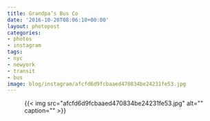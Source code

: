```yaml
---
title: Grandpa’s Bus Co
date: '2016-10-20T08:06:10+00:00'
layout: photopost
categories:
- photos
- instagram
tags:
- nyc
- newyork
- transit
- bus
image: blog/instagram/afcfd6d9fcbaaed470834be24231fe53.jpg
---
```


<figure class="photo photo--square">
  {{< img src="afcfd6d9fcbaaed470834be24231fe53.jpg" alt="" caption="" >}}

</figure>



